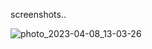 screenshots..


![photo_2023-04-08_13-03-26](https://user-images.githubusercontent.com/99496645/230709500-5b4e2fd9-2b7c-47b0-bd2b-14c35d05459a.jpg)
